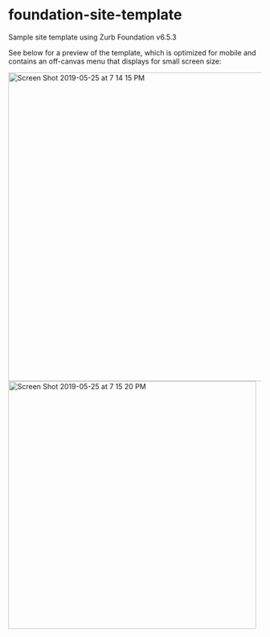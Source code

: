 # foundation-site-template
Sample site template using Zurb Foundation v6.5.3

See below for a preview of the template, which is optimized for mobile and contains an off-canvas menu that displays for small screen size:

<img width="614" alt="Screen Shot 2019-05-25 at 7 14 15 PM" src="https://user-images.githubusercontent.com/50773875/58376187-e7232800-7f21-11e9-98ba-aaa9d87e6f70.png">

<img width="493" alt="Screen Shot 2019-05-25 at 7 15 20 PM" src="https://user-images.githubusercontent.com/50773875/58376188-e8545500-7f21-11e9-9b57-93c73902f437.png">

